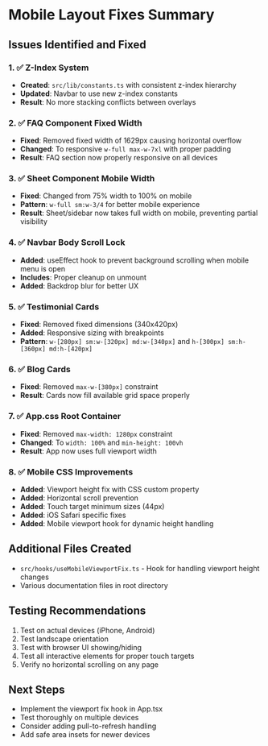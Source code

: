 # Mobile Layout Fixes Summary

## Issues Identified and Fixed

### 1. ✅ Z-Index System
- **Created**: `src/lib/constants.ts` with consistent z-index hierarchy
- **Updated**: Navbar to use new z-index constants
- **Result**: No more stacking conflicts between overlays

### 2. ✅ FAQ Component Fixed Width
- **Fixed**: Removed fixed width of 1629px causing horizontal overflow
- **Changed**: To responsive `w-full max-w-7xl` with proper padding
- **Result**: FAQ section now properly responsive on all devices

### 3. ✅ Sheet Component Mobile Width
- **Fixed**: Changed from 75% width to 100% on mobile
- **Pattern**: `w-full sm:w-3/4` for better mobile experience
- **Result**: Sheet/sidebar now takes full width on mobile, preventing partial visibility

### 4. ✅ Navbar Body Scroll Lock
- **Added**: useEffect hook to prevent background scrolling when mobile menu is open
- **Includes**: Proper cleanup on unmount
- **Added**: Backdrop blur for better UX

### 5. ✅ Testimonial Cards
- **Fixed**: Removed fixed dimensions (340x420px)
- **Added**: Responsive sizing with breakpoints
- **Pattern**: `w-[280px] sm:w-[320px] md:w-[340px]` and `h-[300px] sm:h-[360px] md:h-[420px]`

### 6. ✅ Blog Cards
- **Fixed**: Removed `max-w-[380px]` constraint
- **Result**: Cards now fill available grid space properly

### 7. ✅ App.css Root Container
- **Fixed**: Removed `max-width: 1280px` constraint
- **Changed**: To `width: 100%` and `min-height: 100vh`
- **Result**: App now uses full viewport width

### 8. ✅ Mobile CSS Improvements
- **Added**: Viewport height fix with CSS custom property
- **Added**: Horizontal scroll prevention
- **Added**: Touch target minimum sizes (44px)
- **Added**: iOS Safari specific fixes
- **Added**: Mobile viewport hook for dynamic height handling

## Additional Files Created
- `src/hooks/useMobileViewportFix.ts` - Hook for handling viewport height changes
- Various documentation files in root directory

## Testing Recommendations
1. Test on actual devices (iPhone, Android)
2. Test landscape orientation
3. Test with browser UI showing/hiding
4. Test all interactive elements for proper touch targets
5. Verify no horizontal scrolling on any page

## Next Steps
- Implement the viewport fix hook in App.tsx
- Test thoroughly on multiple devices
- Consider adding pull-to-refresh handling
- Add safe area insets for newer devices